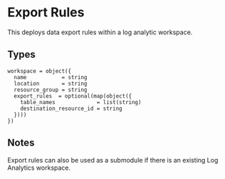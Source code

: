 # Export Rules

This deploys data export rules within a log analytic workspace.

## Types

```hcl
workspace = object({
  name           = string
  location       = string
  resource_group = string
  export_rules  = optional(map(object({
    table_names             = list(string)
    destination_resource_id = string
  })))
})
```

## Notes

Export rules can also be used as a submodule if there is an existing Log Analytics workspace.
